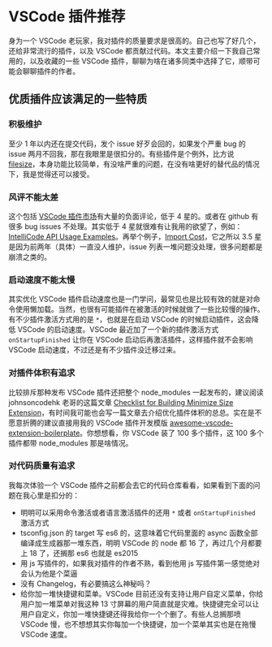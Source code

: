# VSCode 插件推荐

身为一个 VSCode 老玩家，我对插件的质量要求是很高的。自己也写了好几个，还给非常流行的插件，以及 VSCode 都贡献过代码。本文主要介绍一下我自己常用的，以及收藏的一些 VSCode 插件，聊聊为啥在诸多同类中选择了它，顺带可能会聊聊插件的作者。

## 优质插件应该满足的一些特质

### 积极维护

至少 1 年以内还在提交代码，发个 issue 好歹会回的，如果发个严重 bug 的 issue 两月不回我，那在我眼里是很扣分的。有些插件是个例外，比方说 [filesize](https://github.com/mkxml/vscode-filesize)，本身功能比较简单，有没啥严重的问题，在没有啥更好的替代品的情况下，我是觉得还可以接受。

### 风评不能太差

这个包括 [VSCode 插件市场](https://marketplace.visualstudio.com/vscode)有大量的负面评论，低于 4 星的。或者在 github 有很多 bug issues 不处理。其实低于 4 星就很难有让我用的欲望了，例如：[IntelliCode API Usage Examples](https://marketplace.visualstudio.com/items?itemName=VisualStudioExptTeam.intellicode-api-usage-examples&ssr=false)。再举个例子，[Import Cost](https://marketplace.visualstudio.com/items?itemName=wix.vscode-import-cost)，它之所以 3.5 星是因为前两年（具体）一直没人维护，issue 列表一堆问题没处理，很多问题都是崩溃之类的。

### 启动速度不能太慢

其实优化 VSCode 插件启动速度也是一门学问，最常见也是比较有效的就是对命令使用懒加载。当然，也很有可能插件在被激活的时候就做了一些比较慢的操作。有不少插件激活方式用的是 `*`，也就是在启动 VSCode 的时候启动插件，这会降低 VSCode 的启动速度。VSCode 最近加了一个新的插件激活方式 `onStartupFinished` 让你在 VSCode 启动后再激活插件，这样插件就不会影响 VSCode 启动速度，不过还是有不少插件没迁移过来。

### 对插件体积有追求

比较排斥那种发布 VSCode 插件还把整个 node_modules 一起发布的，建议阅读 johnsoncodehk 老哥的这篇文章 [Checklist for Building Minimize Size Extension](https://github.com/volarjs/volar.js/discussions/6)，有时间我可能也会写一篇文章去介绍优化插件体积的总总。实在是不愿意折腾的建议直接用我的 VSCode 插件开发模版 [awesome-vscode-extension-boilerplate](https://github.com/tjx666/awesome-vscode-extension-boilerplate)。你想想看，你 VSCode 装了 100 多个插件，这 100 多个插件都带 node_modules 那是啥情况。

### 对代码质量有追求

我每次体验一个 VSCode 插件之前都会去它的代码仓库看看，如果看到下面的问题在我心里是扣分的：

- 明明可以采用命令激活或者语言激活插件的还用 `*` 或者 `onStartupFinished` 激活方式
- tsconfig.json 的 target 写 es6 的，这意味着它代码里面的 async 函数全部编译成生成器那一堆东西，明明 VSCode 的 node 都 16 了，再过几个月都要上 18 了，还搁那 es6 也就是 es2015
- 用 js 写插件的，如果我对插件的作者不熟，看到他用 js 写插件第一感觉绝对会认为他是个菜逼
- 没有 Changelog，有必要搞这么神秘吗？
- 给你加一堆快捷键和菜单。VSCode 目前还没有支持让用户自定义菜单，你给用户加一堆菜单对我这种 13 寸屏幕的用户简直就是灾难。快捷键完全可以让用户自定义，你加一堆快捷键还得我给你一个个删了。有些人总搁那喷 VSCode 慢，也不想想其实你每加一个快捷键，加一个菜单其实也是在拖慢 VSCode 速度。
